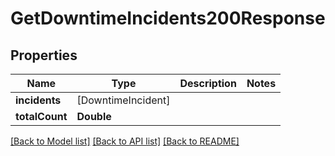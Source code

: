 # GetDowntimeIncidents200Response

## Properties
Name | Type | Description | Notes
------------ | ------------- | ------------- | -------------
**incidents** | [DowntimeIncident] |  | 
**totalCount** | **Double** |  | 

[[Back to Model list]](../README.md#documentation-for-models) [[Back to API list]](../README.md#documentation-for-api-endpoints) [[Back to README]](../README.md)


